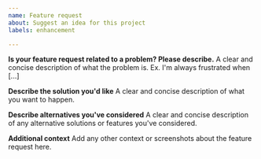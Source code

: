```yaml
---
name: Feature request
about: Suggest an idea for this project
labels: enhancement

---
```


<!--
SPDX-FileCopyrightText: 2021-2024 tinytag Contributors
SPDX-License-Identifier: MIT
-->

**Is your feature request related to a problem? Please describe.**
A clear and concise description of what the problem is. Ex. I'm always frustrated when [...]

**Describe the solution you'd like**
A clear and concise description of what you want to happen.

**Describe alternatives you've considered**
A clear and concise description of any alternative solutions or features you've considered.

**Additional context**
Add any other context or screenshots about the feature request here.
